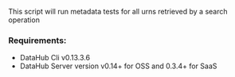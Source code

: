 This script will run metadata tests for all urns retrieved by a search operation

### Requirements:
- DataHub Cli v0.13.3.6 
- DataHub Server version v0.14+ for OSS and 0.3.4+ for SaaS